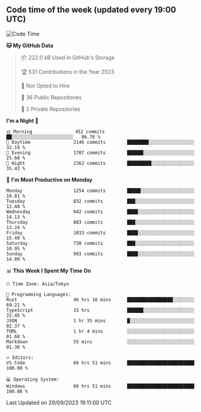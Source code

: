 ## Code time of the week (updated every 19:00 UTC)

<!--START_SECTION:waka-->
![Code Time](http://img.shields.io/badge/Code%20Time-2%2C162%20hrs%2031%20mins-blue)

**🐱 My GitHub Data** 

> 📦 222.0 kB Used in GitHub's Storage 
 > 
> 🏆 531 Contributions in the Year 2023
 > 
> 🚫 Not Opted to Hire
 > 
> 📜 36 Public Repositories 
 > 
> 🔑 2 Private Repositories 
 > 
**I'm a Night 🦉** 

```text
🌞 Morning                452 commits         ██░░░░░░░░░░░░░░░░░░░░░░░   06.78 % 
🌆 Daytime                2146 commits        ████████░░░░░░░░░░░░░░░░░   32.19 % 
🌃 Evening                1707 commits        ██████░░░░░░░░░░░░░░░░░░░   25.60 % 
🌙 Night                  2362 commits        █████████░░░░░░░░░░░░░░░░   35.43 % 
```
📅 **I'm Most Productive on Monday** 

```text
Monday                   1254 commits        █████░░░░░░░░░░░░░░░░░░░░   18.81 % 
Tuesday                  832 commits         ███░░░░░░░░░░░░░░░░░░░░░░   12.48 % 
Wednesday                942 commits         ████░░░░░░░░░░░░░░░░░░░░░   14.13 % 
Thursday                 883 commits         ███░░░░░░░░░░░░░░░░░░░░░░   13.24 % 
Friday                   1033 commits        ████░░░░░░░░░░░░░░░░░░░░░   15.49 % 
Saturday                 730 commits         ███░░░░░░░░░░░░░░░░░░░░░░   10.95 % 
Sunday                   993 commits         ████░░░░░░░░░░░░░░░░░░░░░   14.89 % 
```


📊 **This Week I Spent My Time On** 

```text
🕑︎ Time Zone: Asia/Tokyo

💬 Programming Languages: 
Rust                     46 hrs 16 mins      █████████████████░░░░░░░░   69.21 % 
TypeScript               15 hrs              ██████░░░░░░░░░░░░░░░░░░░   22.45 % 
JSON                     1 hr 35 mins        █░░░░░░░░░░░░░░░░░░░░░░░░   02.37 % 
TOML                     1 hr 4 mins         ░░░░░░░░░░░░░░░░░░░░░░░░░   01.60 % 
Markdown                 55 mins             ░░░░░░░░░░░░░░░░░░░░░░░░░   01.38 % 

🔥 Editors: 
VS Code                  66 hrs 51 mins      █████████████████████████   100.00 % 

💻 Operating System: 
Windows                  66 hrs 51 mins      █████████████████████████   100.00 % 
```


 Last Updated on 29/09/2023 19:11:00 UTC
<!--END_SECTION:waka-->